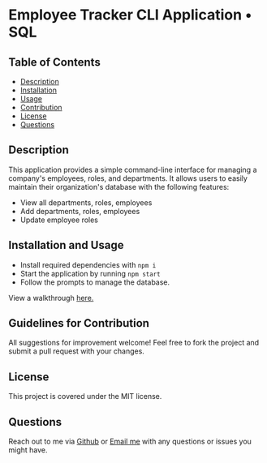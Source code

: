 # Employee Tracker CLI Application • SQL

## Table of Contents

- [Description](#description)
- [Installation](#installation)
- [Usage](#usage)
- [Contribution](#contribution)
- [License](#license)
- [Questions](#questions)

## Description

This application provides a simple command-line interface for managing a company's employees, roles, and departments. It allows users to easily maintain their organization's database with the following features:

- View all departments, roles, employees
- Add departments, roles, employees
- Update employee roles

## Installation and Usage

- Install required dependencies with `npm i`
- Start the application by running `npm start`
- Follow the prompts to manage the database.

View a walkthrough [here.](https://drive.google.com/file/d/1ciG2lykHxgiDiK_uj-hH5hOaGO_3pYjr/view?usp=drive_link)

## Guidelines for Contribution

All suggestions for improvement welcome! Feel free to fork the project and submit a pull request with your changes.

## License

This project is covered under the MIT license.

## Questions

Reach out to me via [Github](https://github.com/hollyniquette) or [Email me](mailto:hollyniquette@gmail.com) with any questions or issues you might have.
